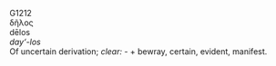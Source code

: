 <body>
  <p>G1212<br>  δῆλος  <br> dēlos  <br><i>day‘-los </i><br>Of uncertain derivation; <i>clear:</i> - + bewray, certain, evident, manifest.<br></p>
 </body>
